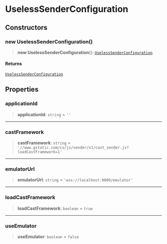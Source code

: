 # UselessSenderConfiguration

## Constructors

### new UselessSenderConfiguration()

> **new UselessSenderConfiguration**(): [`UselessSenderConfiguration`](reference/classes/UselessSenderConfiguration.md)

#### Returns

[`UselessSenderConfiguration`](reference/classes/UselessSenderConfiguration.md)

## Properties

### applicationId

> **applicationId**: `string` = `''`

***

### castFramework

> **castFramework**: `string` = `'//www.gstatic.com/cv/js/sender/v1/cast_sender.js?loadCastFramework=1'`

***

### emulatorUrl

> **emulatorUrl**: `string` = `'wss://localhost:9009/emulator'`

***

### loadCastFramework

> **loadCastFramework**: `boolean` = `true`

***

### useEmulator

> **useEmulator**: `boolean` = `false`
